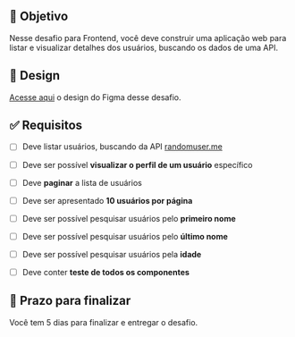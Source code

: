 ## 🎯 Objetivo
Nesse desafio para Frontend, você deve construir uma aplicação web para listar e visualizar detalhes dos usuários, buscando os dados de uma API.


## 🎨 Design 
[Acesse aqui](https://www.figma.com/design/d7tffwO8l1hXxjH8fxdaZH/Desafio-Frontend---Find-People?node-id=0-1&p=f&t=8y4o21BIsLtoqOLg-0) o design do Figma desse desafio.

## ✅ Requisitos
- [ ] Deve listar usuários, buscando da API [randomuser.me](randomuser.me )
- [ ] Deve ser possível **visualizar o perfil de um usuário** específico
- [ ] Deve **paginar** a lista de usuários
- [ ] Deve ser apresentado **10 usuários por página**
- [ ] Deve ser possível pesquisar usuários pelo **primeiro nome**
- [ ] Deve ser possível pesquisar usuários pelo **último nome**
- [ ] Deve ser possível pesquisar usuários pela **idade**
- [ ] Deve conter **teste de todos os componentes**


## 📅 Prazo para finalizar
Você tem 5 dias para finalizar e entregar o desafio.
